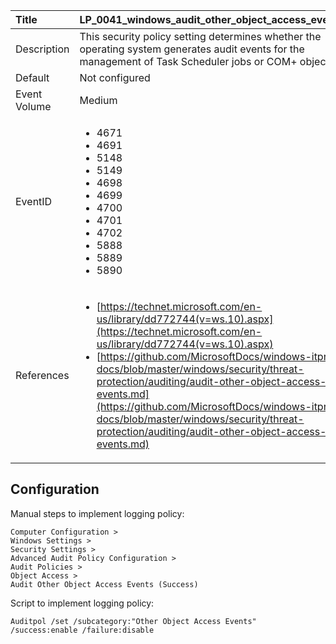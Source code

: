 | Title          | LP_0041_windows_audit_other_object_access_events                                                                     |
|:---------------|:--------------------------------------------------------------------------------|
| Description    | This security policy setting determines whether the operating system generates  audit events for the management of Task Scheduler jobs or COM+ objects                                                               |
| Default        | Not configured                                                                   |
| Event Volume   | Medium                                                                    |
| EventID        | <ul><li>4671</li><li>4691</li><li>5148</li><li>5149</li><li>4698</li><li>4699</li><li>4700</li><li>4701</li><li>4702</li><li>5888</li><li>5889</li><li>5890</li></ul>         |
| References     | <ul><li>[https://technet.microsoft.com/en-us/library/dd772744(v=ws.10).aspx](https://technet.microsoft.com/en-us/library/dd772744(v=ws.10).aspx)</li><li>[https://github.com/MicrosoftDocs/windows-itpro-docs/blob/master/windows/security/threat-protection/auditing/audit-other-object-access-events.md](https://github.com/MicrosoftDocs/windows-itpro-docs/blob/master/windows/security/threat-protection/auditing/audit-other-object-access-events.md)</li></ul> |



## Configuration

Manual steps to implement logging policy:

```
Computer Configuration >
Windows Settings >
Security Settings >
Advanced Audit Policy Configuration >
Audit Policies >
Object Access >
Audit Other Object Access Events (Success)
```

Script to implement logging policy:

```
Auditpol /set /subcategory:"Other Object Access Events" /success:enable /failure:disable
```

